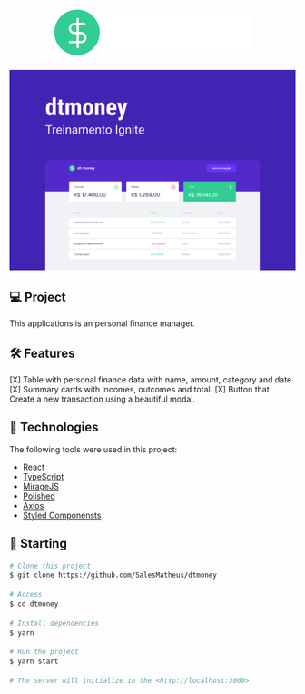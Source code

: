<h1 align="center">
    <img height="80" src=".github/logo.svg" alt="Dtmoney" />
</h1>

![cover](.github/screen.png?style=flat)


## 💻 Project

This applications is an personal finance manager.



## :hammer_and_wrench: Features

[X] Table with personal finance data with name, amount, category and date.
[X] Summary cards with incomes, outcomes and total.
[X] Button that Create a new transaction using a beautiful modal.



## 🧪  Technologies

The following tools were used in this project:

- [React](https://pt-br.reactjs.org/)
- [TypeScript](https://www.typescriptlang.org/)
- [MirageJS](https://miragejs.com/)
- [Polished](https://polished.js.org/)
- [Axios](https://github.com/axios/axios)
- [Styled Componensts](https://styled-components.com/)



## 🚀 Starting

```bash
# Clone this project
$ git clone https://github.com/SalesMatheus/dtmoney

# Access
$ cd dtmoney

# Install dependencies
$ yarn

# Run the project
$ yarn start

# The server will initialize in the <http://localhost:3000>
```